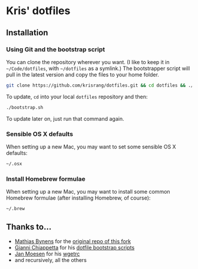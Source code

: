 # Kris' dotfiles

## Installation

### Using Git and the bootstrap script

You can clone the repository wherever you want. (I like to keep it in `~/Code/dotfiles`, with `~/dotfiles` as a symlink.) The bootstrapper script will pull in the latest version and copy the files to your home folder.

```bash
git clone https://github.com/krisrang/dotfiles.git && cd dotfiles && ./bootstrap.sh
```

To update, `cd` into your local `dotfiles` repository and then:

```bash
./bootstrap.sh
```

To update later on, just run that command again.

### Sensible OS X defaults

When setting up a new Mac, you may want to set some sensible OS X defaults:

```bash
~/.osx
```

### Install Homebrew formulae

When setting up a new Mac, you may want to install some common Homebrew formulae (after installing Homebrew, of course):

```bash
~/.brew
```

## Thanks to…

* [Mathias Bynens](http://mths.be/) for the [original repo of this fork](https://github.com/mathiasbynens/dotfiles)
* [Gianni Chiappetta](http://gf3.ca/) for his [dotfile bootstrap scripts](https://github.com/gf3/dotfiles)
* [Jan Moesen](http://jan.moesen.nu/) for his [wgetrc](https://github.com/janmoesen/tilde)
* and recursively, all the others